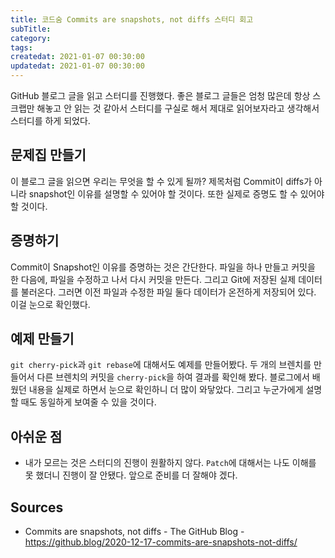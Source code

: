 ```yaml
---
title: 코드숨 Commits are snapshots, not diffs 스터디 회고
subTitle:
category:
tags:
createdat: 2021-01-07 00:30:00
updatedat: 2021-01-07 00:30:00
---
```


GitHub 블로그 글을 읽고 스터디를 진행했다. 좋은 블로그 글들은 엄청 많은데 항상 스크랩만 해놓고 안 읽는 것 같아서 스터디를 구실로 해서 제대로 읽어보자라고 생각해서 스터디를 하게 되었다.

## 문제집 만들기

이 블로그 글을 읽으면 우리는 무엇을 할 수 있게 될까? 제목처럼 Commit이 diffs가 아니라 snapshot인 이유를 설명할 수 있어야 할 것이다. 또한 실제로 증명도 할 수 있어야 할 것이다.

## 증명하기

Commit이 Snapshot인 이유를 증명하는 것은 간단한다. 파일을 하나 만들고 커밋을 한 다음에, 파일을 수정하고 나서 다시 커밋을 만든다. 그리고 Git에 저장된 실제 데이터를 불러온다. 그러면 이전 파일과 수정한 파일 둘다 데이터가 온전하게 저장되어 있다. 이걸 눈으로 확인했다.

## 예제 만들기

`git cherry-pick`과 `git rebase`에 대해서도 예제를 만들어봤다. 두 개의 브렌치를 만들어서 다른 브렌치의 커밋을 `cherry-pick`을 하여 결과를 확인해 봤다. 블로그에서 배웠던 내용을 실제로 하면서 눈으로 확인하니 더 많이 와닿았다. 그리고 누군가에게 설명할 때도 동일하게 보여줄 수 있을 것이다.

## 아쉬운 점

* 내가 모르는 것은 스터디의 진행이 원활하지 않다. `Patch`에 대해서는 나도 이해를 못 했더니 진행이 잘 안됐다. 앞으로 준비를 더 잘해야 겠다.

## Sources

* Commits are snapshots, not diffs - The GitHub Blog - <https://github.blog/2020-12-17-commits-are-snapshots-not-diffs/>
